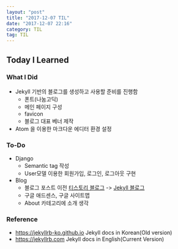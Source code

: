 ```yaml
---
layout: "post"
title: "2017-12-07 TIL"
date: "2017-12-07 22:16"
category: TIL
tag: TIL
---
```


## Today I Learned

### What I Did
* Jekyll 기반의 블로그를 생성하고 사용할 준비를 진행함
  - 폰트(나눔고딕)
  - 메인 페이지 구성
  - favicon
  - 블로그 대표 베너 제작
* Atom 을 이용한 마크다운 에디터 환경 설정

### To-Do
* Django
  - Semantic tag 작성
  - User모델 이용한 회원가입, 로그인, 로그아웃 구현
* Blog
  - 블로그 포스트 이전 [티스토리 블로그](kirade.tistory.com) -> [Jekyll 블로그](kirade.github.io)
  - 구글 애드센스, 구글 사이트맵
  - About 카테고리에 소개 생각

### Reference
* https://jekyllrb-ko.github.io Jekyll docs in Korean(Old version)
* https://jekyllrb.com Jekyll docs in English(Current Version)
